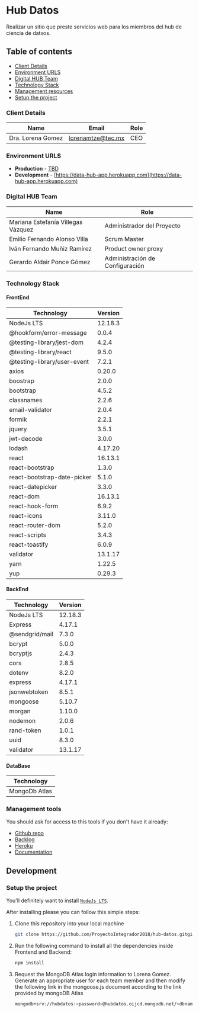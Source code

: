 # Hub Datos

Realizar un sitio que preste servicios web para los miembros del hub de ciencia de datxos.

## Table of contents

- [Client Details](#client-details)
- [Environment URLS](#environment-urls)
- [Digital HUB Team](#digital-hub-team)
- [Technology Stack](#technology-stack)
- [Management resources](#management-resources)
- [Setup the project](#setup-the-project)

### Client Details

| Name              | Email             | Role |
| ----------------- | ----------------- | ---- |
| Dra. Lorena Gomez | lorenamtze@tec.mx | CEO  |

### Environment URLS

- **Production** - [TBD](TBD)
- **Development** - [https://data-hub-app.herokuapp.com](https://data-hub-app.herokuapp.com)

### Digital HUB Team

| Name                               | Role                            |
| ---------------------------------- | ------------------------------- |
| Mariana Estefanía Villegas Vázquez | Administrador del Proyecto      |
| Emilio Fernando Alonso Villa       | Scrum Master                    |
| Iván Fernando Muñiz Ramírez        | Product owner proxy             |
| Gerardo Aldair Ponce Gómez         | Administración de Configuración |

### Technology Stack

#### FrontEnd

| Technology                  | Version |
| --------------------------- | ------- |
| NodeJs LTS                  | 12.18.3 |
| @hookform/error-message     | 0.0.4   |
| @testing-library/jest-dom   | 4.2.4   |
| @testing-library/react      | 9.5.0   |
| @testing-library/user-event | 7.2.1   |
| axios                       | 0.20.0  |
| boostrap                    | 2.0.0   |
| bootstrap                   | 4.5.2   |
| classnames                  | 2.2.6   |
| email-validator             | 2.0.4   |
| formik                      | 2.2.1   |
| jquery                      | 3.5.1   |
| jwt-decode                  | 3.0.0   |
| lodash                      | 4.17.20 |
| react                       | 16.13.1 |
| react-bootstrap             | 1.3.0   |
| react-bootstrap-date-picker | 5.1.0   |
| react-datepicker            | 3.3.0   |
| react-dom                   | 16.13.1 |
| react-hook-form             | 6.9.2   |
| react-icons                 | 3.11.0  |
| react-router-dom            | 5.2.0   |
| react-scripts               | 3.4.3   |
| react-toastify              | 6.0.9   |
| validator                   | 13.1.17 |
| yarn                        | 1.22.5  |
| yup                         | 0.29.3  |

#### BackEnd

| Technology     | Version |
| -------------- | ------- |
| NodeJs LTS     | 12.18.3 |
| Express        | 4.17.1  |
| @sendgrid/mail | 7.3.0   |
| bcrypt         | 5.0.0   |
| bcryptjs       | 2.4.3   |
| cors           | 2.8.5   |
| dotenv         | 8.2.0   |
| express        | 4.17.1  |
| jsonwebtoken   | 8.5.1   |
| mongoose       | 5.10.7  |
| morgan         | 1.10.0  |
| nodemon        | 2.0.6   |
| rand-token     | 1.0.1   |
| uuid           | 8.3.0   |
| validator      | 13.1.17 |

#### DataBase

| Technology    |
| ------------- |
| MongoDb Atlas |

### Management tools

You should ask for access to this tools if you don't have it already:

- [Github repo](https://github.com/ProyectoIntegrador2018/hub-datos.git)
- [Backlog](https://trello.com/b/SV5uVhjY/product-backlog)
- [Heroku](https://crowdfront-staging.herokuapp.com/)
- [Documentation](https://drive.com)

## Development

### Setup the project

You'll definitely want to install [`NodeJs LTS`](https://nodejs.org/es/).

After installing please you can follow this simple steps:

1. Clone this repository into your local machine

   ```bash
   git clone https://github.com/ProyectoIntegrador2018/hub-datos.gitgit
   ```

2. Run the following command to install all the dependencies inside Frontend and Backend:

   ```bash
   npm install
   ```

3. Request the MongoDB Atlas login information to Lorena Gomez. Generate an appropriate user for each team member and then modify the following link in the mongoose.js document according to the link provided by mongoDB Atlas

   ```bash
   mongodb+srv://hubdatos:<password>@hubdatos.oijcd.mongodb.net/<dbname>?retryWrites=true&w=majority
   ```
